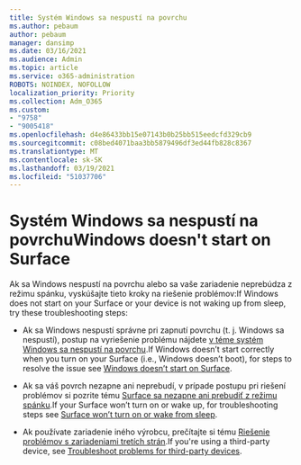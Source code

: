 ```yaml
---
title: Systém Windows sa nespustí na povrchu
ms.author: pebaum
author: pebaum
manager: dansimp
ms.date: 03/16/2021
ms.audience: Admin
ms.topic: article
ms.service: o365-administration
ROBOTS: NOINDEX, NOFOLLOW
localization_priority: Priority
ms.collection: Adm_O365
ms.custom:
- "9758"
- "9005418"
ms.openlocfilehash: d4e86433bb15e07143b0b25bb515eedcfd329cb9
ms.sourcegitcommit: c08bed4071baa3bb5879496df3ed44fb828c8367
ms.translationtype: MT
ms.contentlocale: sk-SK
ms.lasthandoff: 03/19/2021
ms.locfileid: "51037706"
---
```

# <a name="windows-doesnt-start-on-surface"></a><span data-ttu-id="53fed-102">Systém Windows sa nespustí na povrchu</span><span class="sxs-lookup"><span data-stu-id="53fed-102">Windows doesn't start on Surface</span></span>

<span data-ttu-id="53fed-103">Ak sa Windows nespustí na povrchu alebo sa vaše zariadenie neprebúdza z režimu spánku, vyskúšajte tieto kroky na riešenie problémov:</span><span class="sxs-lookup"><span data-stu-id="53fed-103">If Windows does not start on your Surface or your device is not waking up from sleep, try these troubleshooting steps:</span></span>

- <span data-ttu-id="53fed-104">Ak sa Windows nespustí správne pri zapnutí povrchu (t. j. Windows sa nespustí), postup na vyriešenie problému nájdete [v téme systém Windows sa nespustí na povrchu](https://support.microsoft.com/surface/windows-doesn-t-start-on-surface-3dd47ea1-472a-4514-c8e1-ff81bd72be5c).</span><span class="sxs-lookup"><span data-stu-id="53fed-104">If Windows doesn’t start correctly when you turn on your Surface (i.e., Windows doesn’t boot), for steps to resolve the issue see [Windows doesn’t start on Surface](https://support.microsoft.com/surface/windows-doesn-t-start-on-surface-3dd47ea1-472a-4514-c8e1-ff81bd72be5c).</span></span>

- <span data-ttu-id="53fed-105">Ak sa váš povrch nezapne ani neprebudí, v prípade postupu pri riešení problémov si pozrite tému [Surface sa nezapne ani prebudiť z režimu spánku](https://support.microsoft.com/surface/surface-won-t-turn-on-or-wake-from-sleep-1e181652-3db8-5ca1-9649-7390fafb102a).</span><span class="sxs-lookup"><span data-stu-id="53fed-105">If your Surface won’t turn on or wake up, for troubleshooting steps see [Surface won’t turn on or wake from sleep](https://support.microsoft.com/surface/surface-won-t-turn-on-or-wake-from-sleep-1e181652-3db8-5ca1-9649-7390fafb102a).</span></span>

- <span data-ttu-id="53fed-106">Ak používate zariadenie iného výrobcu, prečítajte si tému [Riešenie problémov s zariadeniami tretích strán](https://support.microsoft.com/topic/b6f3408d-dac9-43e2-82f6-e620ca783636).</span><span class="sxs-lookup"><span data-stu-id="53fed-106">If you're using a third-party device, see [Troubleshoot problems for third-party devices](https://support.microsoft.com/topic/b6f3408d-dac9-43e2-82f6-e620ca783636).</span></span>

